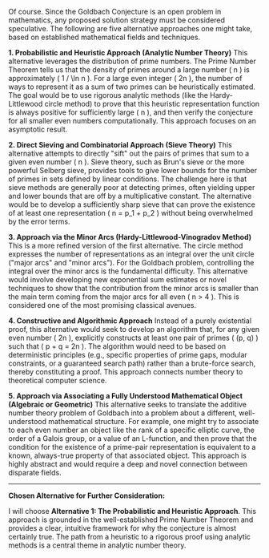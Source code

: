 Of course. Since the Goldbach Conjecture is an open problem in mathematics, any proposed solution strategy must be considered speculative. The following are five alternative approaches one might take, based on established mathematical fields and techniques.

**1. Probabilistic and Heuristic Approach (Analytic Number Theory)**
This alternative leverages the distribution of prime numbers. The Prime Number Theorem tells us that the density of primes around a large number \( n \) is approximately \( 1 / \ln n \). For a large even integer \( 2n \), the number of ways to represent it as a sum of two primes can be heuristically estimated. The goal would be to use rigorous analytic methods (like the Hardy-Littlewood circle method) to prove that this heuristic representation function is always positive for sufficiently large \( n \), and then verify the conjecture for all smaller even numbers computationally. This approach focuses on an asymptotic result.

**2. Direct Sieving and Combinatorial Approach (Sieve Theory)**
This alternative attempts to directly "sift" out the pairs of primes that sum to a given even number \( n \). Sieve theory, such as Brun's sieve or the more powerful Selberg sieve, provides tools to give lower bounds for the number of primes in sets defined by linear conditions. The challenge here is that sieve methods are generally poor at detecting primes, often yielding upper and lower bounds that are off by a multiplicative constant. The alternative would be to develop a sufficiently sharp sieve that can prove the existence of at least one representation \( n = p_1 + p_2 \) without being overwhelmed by the error terms.

**3. Approach via the Minor Arcs (Hardy-Littlewood-Vinogradov Method)**
This is a more refined version of the first alternative. The circle method expresses the number of representations as an integral over the unit circle ("major arcs" and "minor arcs"). For the Goldbach problem, controlling the integral over the minor arcs is the fundamental difficulty. This alternative would involve developing new exponential sum estimates or novel techniques to show that the contribution from the minor arcs is smaller than the main term coming from the major arcs for all even \( n > 4 \). This is considered one of the most promising classical avenues.

**4. Constructive and Algorithmic Approach**
Instead of a purely existential proof, this alternative would seek to develop an algorithm that, for any given even number \( 2n \), explicitly constructs at least one pair of primes \( (p, q) \) such that \( p + q = 2n \). The algorithm would need to be based on deterministic principles (e.g., specific properties of prime gaps, modular constraints, or a guaranteed search path) rather than a brute-force search, thereby constituting a proof. This approach connects number theory to theoretical computer science.

**5. Approach via Associating a Fully Understood Mathematical Object (Algebraic or Geometric)**
This alternative seeks to translate the additive number theory problem of Goldbach into a problem about a different, well-understood mathematical structure. For example, one might try to associate to each even number an object like the rank of a specific elliptic curve, the order of a Galois group, or a value of an L-function, and then prove that the condition for the existence of a prime-pair representation is equivalent to a known, always-true property of that associated object. This approach is highly abstract and would require a deep and novel connection between disparate fields.

---

**Chosen Alternative for Further Consideration:**

I will choose **Alternative 1: The Probabilistic and Heuristic Approach**. This approach is grounded in the well-established Prime Number Theorem and provides a clear, intuitive framework for why the conjecture is almost certainly true. The path from a heuristic to a rigorous proof using analytic methods is a central theme in analytic number theory.